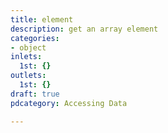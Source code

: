 ```yaml
---
title: element
description: get an array element
categories:
- object
inlets:
  1st: {}
outlets:
  1st: {}
draft: true
pdcategory: Accessing Data

---
```

